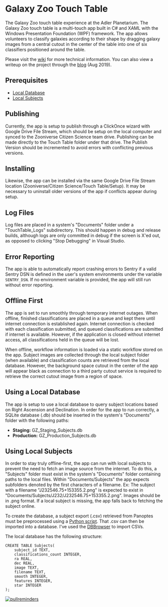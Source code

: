 # Galaxy Zoo Touch Table
The Galaxy Zoo touch table experience at the Adler Planetarium. The Galaxy Zoo touch table is a multi-touch app built in C# and XAML with the Windows Presentation Foundation (WPF) framework. The app allows volunteers to classify galaxies according to their shape by dragging galaxy images from a central cutout in the center of the table into one of six classifiers positioned around the table. 

Please visit the [wiki](https://github.com/zooniverse/galaxy-zoo-touch-table/wiki) for more technical information. You can also view a writeup on the project through the [blog](https://blog.zooniverse.org/2019/08/14/uscientist-and-the-galaxy-zoo-touch-table-at-adler-planetarium/) (Aug 2019).

## Prerequisites
- [Local Database](#using-a-local-database)
- [Local Subjects](#using-local-subjects)

## Publishing
Currently, the app is setup to publish through a ClickOnce wizard with Google Drive File Stream, which should be setup on the local computer and synced to the Zooniverse Citizen Science team drive. Publishing can be made directly to the Touch Table folder under that drive. The Publish Version should be incremented to avoid errors with conflicting previous versions.

## Installing
Likewise, the app can be installed via the same Google Drive File Stream location (Zooniverse/Citizen Science/Touch Table/Setup). It may be necessary to uninstall older versions of the app if conflicts appear during setup.

## Log Files
Log files are placed in a system's "Documents" folder under a "TouchTable_Logs" subdirectory. This should happen in debug and release builds, although logs are only committed in debug if the screen is X'ed out, as opposed to clicking "Stop Debugging" in Visual Studio.

## Error Reporting
The app is able to automatically report crashing errors to Sentry if a valid Sentry DSN is defined in the user's system environments under the variable `SENTRY_DSN`. If no environment variable is provided, the app will still run without error reporting.

## Offline First
The app is set to run smoothly through temporary internet outages. When offline, finished classifications are placed in a queue and kept there until internet connection is established again. Internet connection is checked with each classification submitted, and queued classifications are submitted if internet is available. However, if the application is closed without internet access, all classifications held in the queue will be lost.

When offline, workflow information is loaded via a static workflow stored on the app. Subject images are collected through the local subject folder (when available) and classification counts are retrieved from the local database. However, the background space cutout in the center of the app will appear black as connection to a third party cutout service is required to retrieve the correct cutout image from a region of space.

## Using a Local Database
The app is setup to use a local database to query subject locations based on Right Ascension and Declination. In order for the app to run correctly, a SQLite database (.db) should be inserted in the system's "Documents" folder with the following paths:

- **Staging:** GZ_Staging_Subjects.db
- **Production:** GZ_Production_Subjects.db

## Using Local Subjects
In order to stay truly offline-first, the app can run with local subjects to prevent the need to fetch an image source from the internet. To do this, a "Subjects" folder must exist in the system's "Documents" folder containing paths to the local files. Within "Documents/Subjects" the app expects subfolders denoted by the first characters of a filename. Ex: The subject with a filename "J232546.75+153355.2.png" is expected to exist in "Documents/Subjects/J232/J232546.75+153355.2.png". Images should be in .png format. If a local subject is missing, the app falls back to fetching the subject online.

To create the database, a subject export (.csv) retrieved from Panoptes must be preprocessed using a [Python script](https://github.com/zooniverse/Data-digging/blob/master/example_scripts/galaxy_zoo_touch_table/prepare_db_from_classification_export.py). That .csv can then be imported into a database. I've used the [DBBrowser](https://sqlitebrowser.org/) to import CSVs.  

The local database has the following structure:

```
CREATE TABLE Subjects(
    subject_id TEXT,
    classifications_count INTEGER,
    ra REAL,
    dec REAL,
    image TEXT,
    filename TEXT,
    smooth INTEGER,
    features INTEGER,
    star INTEGER
);
```

[![pullreminders](https://pullreminders.com/badge.svg)](https://pullreminders.com?ref=badge)
